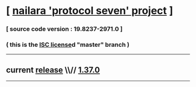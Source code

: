 
# [ [nailara 'protocol seven' project](http://src.nailara.net/) ]

### [ source code version : 19.8237-2971.0 ]

### ( this is the [ISC license](license)d "master" branch )
---
## current [release](https://github.com/anotherlink/nailara/releases) \\\\// [1.37.0](https://github.com/anotherlink/nailara/releases/tag/1.37.0)
---

